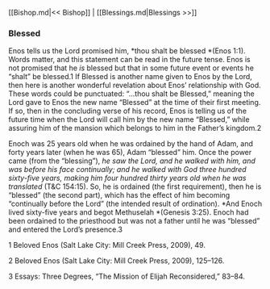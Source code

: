 [[Bishop.md|<< Bishop]]  |  [[Blessings.md|Blessings >>]]

### Blessed
Enos tells us the Lord promised him, *thou shalt be blessed *(Enos 1:1). Words matter, and this statement can be read in the future tense. Enos is not promised that he *is* blessed but that in some future event or events he “shalt” be blessed.1 If Blessed is another name given to Enos by the Lord, then here is another wonderful revelation about Enos’ relationship with God. These words could be punctuated: “…thou shalt be Blessed,” meaning the Lord gave to Enos the new name “Blessed” at the time of their first meeting. If so, then in the concluding verse of his record, Enos is telling us of the future time when the Lord will call him by the new name “Blessed,” while assuring him of the mansion which belongs to him in the Father’s kingdom.2

Enoch was 25 years old when he was ordained by the hand of Adam, and forty years later (when he was 65), Adam “blessed” him. Once the power came (from the “blessing”), *he saw the Lord, and he walked with him, and was before his face continually; and he walked with God three hundred sixty-five years, making him four hundred thirty years old when he was translated* (T&C 154:15). So, he is ordained (the first requirement), then he is “blessed” (the second part), which has the effect of him becoming “continually before the Lord” (the intended result of ordination). *And Enoch lived sixty-five years and begot Methuselah *(Genesis 3:25). Enoch had been ordained to the priesthood but was not a father until he was “blessed” and entered the Lord’s presence.3



1 Beloved Enos (Salt Lake City: Mill Creek Press, 2009), 49.


2 Beloved Enos (Salt Lake City: Mill Creek Press, 2009), 125–126.


3 Essays: Three Degrees, “The Mission of Elijah Reconsidered,” 83–84.
